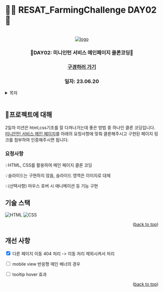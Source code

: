 # 👩‍🌾 RESAT_FarmingChallenge DAY02 🌾

<a name="readme-top"></a>

<!-- PROJECT LOGO -->

<br />

<div align="center">
  <a href="https://github.com/github_username/repo_name">
    <div width = "80" height="80">
        <img src="https://github.com/blcklamb/RESAT_FarmingChallenge/assets/92101831/e339626d-d04e-4fcf-9df2-2752cabbf6e4" alt="logo">
    </div>
  </a>
<h3 align="center">🌱DAY02: 미니인턴 서비스 메인페이지 클론코딩🌱</h3>
<h3><a href="https://blcklamb.github.io/RESAT_FarmingChallenge/day02/">구경하러 가기</a></h3>
<h3 align="center">일자: 23.06.20</h3>
</div>

<!-- TABLE OF CONTENTS -->
<details>
  <summary>목차</summary>
  <ol>
    <li><a href="#프로젝트에-대해">🌱프로젝트에 대해</a></li>
    <li><a href="#기술-스택">기술 스택</a></li>
    <li><a href="#roadmap">Roadmap</a></li>
  </ol>
</details>
<br/>

<!-- ABOUT THE PROJECT -->

## 🌱프로젝트에 대해

2일차 미션은 html,css기초를 잘 다져나가는데 좋은 방법 중 하나인 클론 코딩입니다. [미니인턴 서비스 메인 페이지](https://miniintern.com/)를 아래의 요청사항에 맞춰 클론해주시고
구현된 페이지 링크를 첨부하여 인증해주시면 됩니다.

### 요청사항

💡HTML, CSS를 활용하여 메인 페이지 클론 코딩

💡슬라이드는 구현하지 않음, 슬라이드 영역은 이미지로 대체

💡(선택사항) 마우스 호버 시 애니메이션 등 기능 구현

## 기술 스택

![HTML][html-shield]
![CSS][css-shield]

<p align="right">(<a href="#readme-top">back to top</a>)</p>

<!-- ROADMAP -->

## 개선 사항

<input type="checkbox" checked/> 다른 페이지 이동 404 처리 -> 이동 처리 제외시켜서 처리

<input type="checkbox" /> mobile view 반응형 매인 배너의 경우

<input type="checkbox" /> tooltip hover 효과

<p align="right">(<a href="#readme-top">back to top</a>)</p>

<!-- MARKDOWN LINKS & IMAGES -->

[html-shield]: https://img.shields.io/badge/html5-E34F26?style=for-the-badge&logo=html5&logoColor=white
[css-shield]: https://img.shields.io/badge/css3-1572B6?style=for-the-badge&logo=css3&logoColor=white
